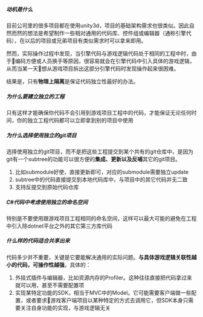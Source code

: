 
##### 动机是什么

目前公司里的很多项目都在使用unity3d，项目的基础架构需求也很类似。因此自然而然的想法是希望制作一些相对通用的代码库、控件组或编辑器（通称引擎代码），在以后的项目或兄弟项目有类似需求时可以拿来即用。

然而，实际操作过程中发现，当引擎代码与游戏逻辑代码处于相同的工程中时，由于编码方便或人员换手等原因，很容易就会在引擎代码中引入具体的游戏逻辑，从而当某一天想从游戏项目拆出这部分引擎代码时发现操作起来很困难。

结果是，只有**物理上隔离**是保证代码独立性最好的办法。

##### 为什么要建立独立的工程

只有这样才能确保你代码不会引用到游戏项目工程中的代码，才能保证无论任何时间，你的独立工程代码都可以立即拿到别的项目中使用

##### 为什么选择使用独立的git项目

选择使用独立的git项目，而不是把这些工程提交到某个共有的git仓库中，是因为git有一个subtree的功能可以很方便的**集成、更新以及反哺**其它的git项目。

1. 比如submodule好使，直接更新即可，对应的submodule需要独立update
2. subtree中的代码直接提交到本地代码库中，与项目中的其它代码并无二致
3.  支持反提交到原始代码仓库

##### C#代码中考虑使用独立的命名空间

特别是不要使用跟游戏项目工程相同的命名空间，这样可以最大可能的避免在工程中引入除dotnet平台之外的其它第三方库代码

##### 什么样的代码适合共享出来

代码多少并不重要，关键是它要能解决通用的实际问题。**与具体游戏逻辑关联性越小的代码，可操作性越强**，具体的：

1. 外挂式插件与编辑器，比如资源内存的Profiler。这种往往直接把代码拿过来就可以用，甚至不需要配置项
2. 实现某特定功能的SDK，相当于MVC中的Model。它可能需要客户端做一些配置，或者要求游戏客户端项目以某种特定的方式去调用它，但SDK本身只需要关注自身功能的实现，与游戏逻辑无关

